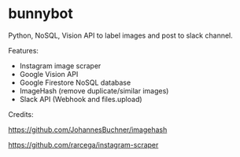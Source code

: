 # bunnybot
Python, NoSQL, Vision API to label images and post to slack channel.

Features:
* Instagram image scraper
* Google Vision API
* Google Firestore NoSQL database
* ImageHash (remove duplicate/similar images)
* Slack API (Webhook and files.upload)

Credits:

https://github.com/JohannesBuchner/imagehash

https://github.com/rarcega/instagram-scraper
